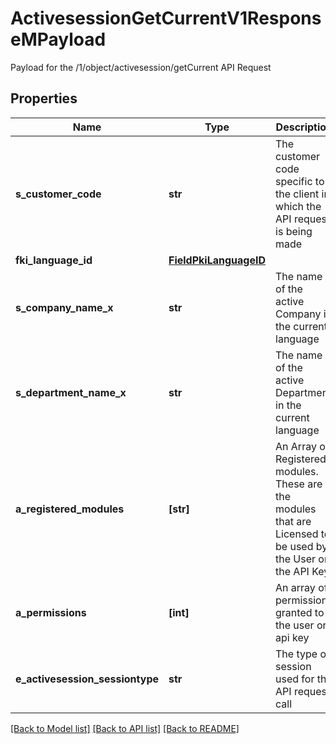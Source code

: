 # ActivesessionGetCurrentV1ResponseMPayload

Payload for the /1/object/activesession/getCurrent API Request
## Properties
Name | Type | Description | Notes
------------ | ------------- | ------------- | -------------
**s_customer_code** | **str** | The customer code specific to the client in which the API request is being made | 
**fki_language_id** | [**FieldPkiLanguageID**](FieldPkiLanguageID.md) |  | 
**s_company_name_x** | **str** | The name of the active Company in the current language | 
**s_department_name_x** | **str** | The name of the active Department in the current language | 
**a_registered_modules** | **[str]** | An Array of Registered modules.  These are the modules that are Licensed to be used by the User or the API Key. | 
**a_permissions** | **[int]** | An array of permissions granted to the user or api key | 
**e_activesession_sessiontype** | **str** | The type of session used for the API request call | defaults to "Normal"

[[Back to Model list]](../README.md#documentation-for-models) [[Back to API list]](../README.md#documentation-for-api-endpoints) [[Back to README]](../README.md)


